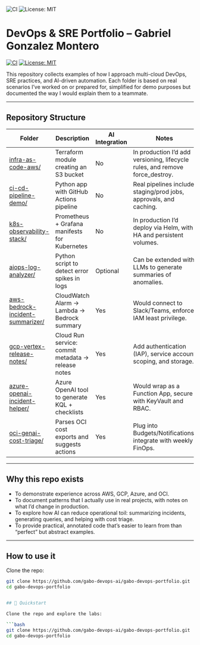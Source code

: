 ![CI](https://github.com/gabo-devops-ai/gabo-devops-portfolio/actions/workflows/ci.yml/badge.svg)
![License: MIT](https://img.shields.io/badge/License-MIT-green.svg)

# DevOps & SRE Portfolio – Gabriel Gonzalez Montero

[![CI](https://github.com/gabo-devops-ai/gabo-devops-portfolio/actions/workflows/ci.yml/badge.svg)](../../actions)
[![License: MIT](https://img.shields.io/badge/License-MIT-yellow.svg)](LICENSE)

This repository collects examples of how I approach multi-cloud DevOps, SRE practices, and AI-driven automation.
Each folder is based on real scenarios I’ve worked on or prepared for, simplified for demo purposes but documented the way I would explain them to a teammate.

---

## Repository Structure

| Folder | Description | AI Integration | Notes |
|--------|-------------|----------------|-------|
| [infra-as-code-aws/](infra-as-code-aws) | Terraform module creating an S3 bucket | No | In production I’d add versioning, lifecycle rules, and remove force_destroy. |
| [ci-cd-pipeline-demo/](ci-cd-pipeline-demo) | Python app with GitHub Actions pipeline | No | Real pipelines include staging/prod jobs, approvals, and caching. |
| [k8s-observability-stack/](k8s-observability-stack) | Prometheus + Grafana manifests for Kubernetes | No | In production I’d deploy via Helm, with HA and persistent volumes. |
| [aiops-log-analyzer/](aiops-log-analyzer) | Python script to detect error spikes in logs | Optional | Can be extended with LLMs to generate summaries of anomalies. |
| [aws-bedrock-incident-summarizer/](aws-bedrock-incident-summarizer) | CloudWatch Alarm → Lambda → Bedrock summary | Yes | Would connect to Slack/Teams, enforce IAM least privilege. |
| [gcp-vertex-release-notes/](gcp-vertex-release-notes) | Cloud Run service: commit metadata → release notes | Yes | Add authentication (IAP), service account scoping, and storage. |
| [azure-openai-incident-helper/](azure-openai-incident-helper) | Azure OpenAI tool to generate KQL + checklists | Yes | Would wrap as a Function App, secure with KeyVault and RBAC. |
| [oci-genai-cost-triage/](oci-genai-cost-triage) | Parses OCI cost exports and suggests actions | Yes | Plug into Budgets/Notifications, integrate with weekly FinOps. |

---

## Why this repo exists

- To demonstrate experience across AWS, GCP, Azure, and OCI.
- To document patterns that I actually use in real projects, with notes on what I’d change in production.
- To explore how AI can reduce operational toil: summarizing incidents, generating queries, and helping with cost triage.
- To provide practical, annotated code that’s easier to learn from than “perfect” but abstract examples.

---

## How to use it

Clone the repo:
```bash
git clone https://github.com/gabo-devops-ai/gabo-devops-portfolio.git
cd gabo-devops-portfolio


## 🚀 Quickstart

Clone the repo and explore the labs:

```bash
git clone https://github.com/gabo-devops-ai/gabo-devops-portfolio.git
cd gabo-devops-portfolio

